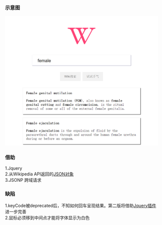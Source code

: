 ### 示意图
![img](https://github.com/gabygoole/Wikipedia-Viewer/blob/master/diagram/diagram.png)

### 借助
1.Jquery <br>
2.从Wikipedia API返回的[JSON对象](https://en.wikipedia.org/w/api.php?callback=jQuery31009384725822128013_1481292630404&action=query&format=jsonfm&prop=extracts&generator=search&exsentences=1&exlimit=10&exintro=1&gsrsearch=gaby) <br>
3.JSONP 跨域请求 <br>

### 缺陷
1.keyCode被deprecated后，不知如何回车呈现结果。第二版将借助[Jquery插件](http://stackoverflow.com/questions/1960240/jquery-ajax-submit-form
)进一步完善<br>
2.鼠标必须移到中间点才能将字体显示为白色
